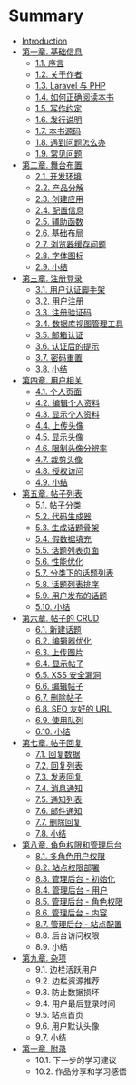 # Summary

* [Introduction](README.md)
* [ 第一章. 基础信息](chapter1.md)
  * [1.1. 序言](chapter1/11-xu-yan.md)
  * [1.2. 关于作者](chapter1/12-guan-yu-zuo-zhe.md)
  * [1.3. Laravel 与 PHP](chapter1/13-laravel-yu-php.md)
  * [1.4. 如何正确阅读本书](chapter1/14-ru-he-zheng-que-yue-du-ben-shu.md)
  * [1.5. 写作约定](chapter1/15-xie-zuo-yue-ding.md)
  * [1.6. 发行说明](chapter1/16-fa-xing-shuo-ming.md)
  * [1.7. 本书源码](chapter1/17-ben-shu-yuan-ma.md)
  * [1.8. 遇到问题怎么办](chapter1/18-yu-dao-wen-ti-zen-yao-ban.md)
  * [1.9. 常见问题](chapter1/19-chang-jian-wen-ti.md)
* [第二章. 舞台布置](di-er-7ae0-wu-tai-bu-zhi.md)
  * [2.1. 开发环境](di-er-7ae0-wu-tai-bu-zhi/21-kai-fa-huan-jing.md)
  * [2.2. 产品分解](di-er-7ae0-wu-tai-bu-zhi/22-chan-pin-fen-jie.md)
  * [2.3. 创建应用](di-er-7ae0-wu-tai-bu-zhi/23-chuang-jian-ying-yong.md)
  * [2.4. 配置信息](di-er-7ae0-wu-tai-bu-zhi/24-pei-zhi-xin-xi.md)
  * [2.5. 辅助函数](di-er-7ae0-wu-tai-bu-zhi/25-fu-zhu-han-shu.md)
  * [2.6. 基础布局](di-er-7ae0-wu-tai-bu-zhi/26-ji-chu-bu-ju.md)
  * [2.7. 浏览器缓存问题](di-er-7ae0-wu-tai-bu-zhi/27-liu-lan-qi-huan-cun-wen-ti.md)
  * [2.8. 字体图标](di-er-7ae0-wu-tai-bu-zhi/28-zi-ti-tu-biao.md)
  * [2.9. 小结](di-er-7ae0-wu-tai-bu-zhi/29-xiao-jie.md)
* [第三章. 注册登录](di-san-7ae0-zhu-ce-deng-lu.md)
  * [3.1. 用户认证脚手架](di-san-7ae0-zhu-ce-deng-lu/31-yong-hu-ren-zheng-jiao-shou-jia.md)
  * [3.2. 用户注册](di-san-7ae0-zhu-ce-deng-lu/32-yong-hu-zhu-ce.md)
  * [3.3. 注册验证码](di-san-7ae0-zhu-ce-deng-lu/33-zhu-ce-yan-zheng-ma.md)
  * [3.4. 数据库视图管理工具](di-san-7ae0-zhu-ce-deng-lu/34-shu-ju-ku-shi-tu-guan-li-gong-ju.md)
  * [3.5. 邮箱认证](di-san-7ae0-zhu-ce-deng-lu/35-you-xiang-ren-zheng.md)
  * [3.6. 认证后的提示](di-san-7ae0-zhu-ce-deng-lu/36-ren-zheng-hou-de-ti-shi.md)
  * [3.7. 密码重置](di-san-7ae0-zhu-ce-deng-lu/37-mi-ma-zhong-zhi.md)
  * [3.8. 小结](di-san-7ae0-zhu-ce-deng-lu/38-xiao-jie.md)
* [第四章. 用户相关](di-si-7ae0-yong-hu-xiang-guan.md)
  * [4.1. 个人页面](di-si-7ae0-yong-hu-xiang-guan/41-ge-ren-ye-mian.md)
  * [4.2. 编辑个人资料](di-si-7ae0-yong-hu-xiang-guan/42-bian-ji-ge-ren-zi-liao.md)
  * [4.3. 显示个人资料](di-si-7ae0-yong-hu-xiang-guan/43-xian-shi-ge-ren-zi-liao.md)
  * [4.4. 上传头像](di-si-7ae0-yong-hu-xiang-guan/44-shang-chuan-tou-xiang.md)
  * [4.5. 显示头像](di-si-7ae0-yong-hu-xiang-guan/45-xian-shi-tou-xiang.md)
  * [4.6. 限制头像分辨率](di-si-7ae0-yong-hu-xiang-guan/46-xian-zhi-tou-xiang-fen-bian-lv.md)
  * [4.7. 裁剪头像](di-si-7ae0-yong-hu-xiang-guan/47-cai-jian-tou-xiang.md)
  * [4.8. 授权访问](di-si-7ae0-yong-hu-xiang-guan/48-shou-quan-fang-wen.md)
  * [4.9. 小结](di-si-7ae0-yong-hu-xiang-guan/49-xiao-jie.md)
* [第五章. 帖子列表](di-wu-7ae0-tie-zi-lie-biao.md)
  * [5.1. 帖子分类](di-wu-7ae0-tie-zi-lie-biao/51-tie-zi-fen-lei.md)
  * [5.2. 代码生成器](di-wu-7ae0-tie-zi-lie-biao/52-dai-ma-sheng-cheng-qi.md)
  * [5.3. 生成话题骨架](di-wu-7ae0-tie-zi-lie-biao/53-sheng-cheng-hua-ti-gu-jia.md)
  * [5.4. 假数据填充](di-wu-7ae0-tie-zi-lie-biao/54-jia-shu-ju-tian-chong.md)
  * [5.5. 话题列表页面](di-wu-7ae0-tie-zi-lie-biao/55-hua-ti-lie-biao-ye-mian.md)
  * [5.6. 性能优化](di-wu-7ae0-tie-zi-lie-biao/56-xing-neng-you-hua.md)
  * [5.7. 分类下的话题列表](di-wu-7ae0-tie-zi-lie-biao/57-fen-lei-xia-de-hua-ti-lie-biao.md)
  * [5.8. 话题列表排序](di-wu-7ae0-tie-zi-lie-biao/58-hua-ti-lie-biao-pai-xu.md)
  * [5.9. 用户发布的话题](di-wu-7ae0-tie-zi-lie-biao/59-yong-hu-fa-bu-de-hua-ti.md)
  * [5.10. 小结](di-wu-7ae0-tie-zi-lie-biao/510-xiao-jie.md)
* [第六章. 帖子的 CRUD](di-liu-7ae0-tie-zi-de-crud.md)
  * [6.1. 新建话题](di-liu-7ae0-tie-zi-de-crud/61-xin-jian-hua-ti.md)
  * [6.2. 编辑器优化](di-liu-7ae0-tie-zi-de-crud/62-bian-ji-qi-you-hua.md)
  * [6.3. 上传图片](di-liu-7ae0-tie-zi-de-crud/63-shang-chuan-tu-pian.md)
  * [6.4. 显示帖子](di-liu-7ae0-tie-zi-de-crud/64-xian-shi-tie-zi.md)
  * [6.5. XSS 安全漏洞](di-liu-7ae0-tie-zi-de-crud/65-xss-an-quan-lou-dong.md)
  * [6.6. 编辑帖子](di-liu-7ae0-tie-zi-de-crud/66-bian-ji-tie-zi.md)
  * [6.7. 删除帖子](di-liu-7ae0-tie-zi-de-crud/67-shan-chu-tie-zi.md)
  * [6.8. SEO 友好的 URL](di-liu-7ae0-tie-zi-de-crud/68-seo-you-hao-de-url.md)
  * [6.9. 使用队列](di-liu-7ae0-tie-zi-de-crud/69-shi-yong-dui-lie.md)
  * [6.10. 小结](di-liu-7ae0-tie-zi-de-crud/610-xiao-jie.md)
* [第七章. 帖子回复](di-qi-7ae0-tie-zi-hui-fu.md)
  * [7.1. 回复数据](di-qi-7ae0-tie-zi-hui-fu/71-hui-fu-shu-ju.md)
  * [7.2. 回复列表](di-qi-7ae0-tie-zi-hui-fu/72-hui-fu-lie-biao.md)
  * [7.3. 发表回复](di-qi-7ae0-tie-zi-hui-fu/73-fa-biao-hui-fu.md)
  * [7.4. 消息通知](di-qi-7ae0-tie-zi-hui-fu/74-xiao-xi-tong-zhi.md)
  * [7.5. 通知列表](di-qi-7ae0-tie-zi-hui-fu/75-tong-zhi-lie-biao.md)
  * [7.6. 邮件通知](di-qi-7ae0-tie-zi-hui-fu/76-you-jian-tong-zhi.md)
  * [7.7. 删除回复](di-qi-7ae0-tie-zi-hui-fu/77-shan-chu-hui-fu.md)
  * [7.8. 小结](di-qi-7ae0-tie-zi-hui-fu/78-xiao-jie.md)
* [第八章. 角色权限和管理后台](di-ba-7ae0-jiao-se-quan-xian-he-guan-li-hou-tai.md)
  * [8.1. 多角色用户权限](di-ba-7ae0-jiao-se-quan-xian-he-guan-li-hou-tai/81-duo-jiao-se-yong-hu-quan-xian.md)
  * [8.2. 站点权限部署](di-ba-7ae0-jiao-se-quan-xian-he-guan-li-hou-tai/82-zhan-dian-quan-xian-bu-shu.md)
  * [8.3. 管理后台 - 初始化](di-ba-7ae0-jiao-se-quan-xian-he-guan-li-hou-tai/83-guan-li-hou-tai-chu-shi-hua.md)
  * [8.4. 管理后台 - 用户](di-ba-7ae0-jiao-se-quan-xian-he-guan-li-hou-tai/84-guan-li-hou-tai-yong-hu.md)
  * [8.5. 管理后台 - 角色权限](di-ba-7ae0-jiao-se-quan-xian-he-guan-li-hou-tai/85-guan-li-hou-tai-jiao-se-quan-xian.md)
  * [8.6. 管理后台 - 内容](di-ba-7ae0-jiao-se-quan-xian-he-guan-li-hou-tai/86-guan-li-hou-tai-nei-rong.md)
  * [8.7. 管理后台 - 站点配置](di-ba-7ae0-jiao-se-quan-xian-he-guan-li-hou-tai/87-guan-li-hou-tai-zhan-dian-pei-zhi.md)
  * 8.8. 后台访问权限
  * 8.9. 小结
* [第九章. 杂项](di-jiu-7ae0-za-xiang.md)
  * 9.1. 边栏活跃用户
  * 9.2. 边栏资源推荐
  * 9.3. 防止数据损坏
  * 9.4. 用户最后登录时间
  * 9.5. 站点首页
  * 9.6. 用户默认头像
  * 9.7. 小结
* [第十章. 附录](di-shi-7ae0-fu-lu.md)
  * 10.1. 下一步的学习建议
  * 10.2. 作品分享和学习感悟

